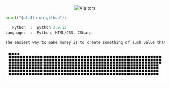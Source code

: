 <p align="center"><img src="https://gpvc.arturio.dev/alf4ta" alt="Visitors"></a>

```python
print("@alf4ta on github");
```

```python
   Python  :  python 3.9.13
Languages  :  Python, HTML/CSS, CSharp
```

```css
The easiest way to make money is to create something of such value that everybody wants and go out and give and create value, the money comes automatically
```

<a href="[https://discord.gg/S7sb24pCzn](https://www.youtube.com/watch?v=dQw4w9WgXcQ)" target="_blank"><img src="https://github.com/alf4ta/snake/blob/main/github-contribution-grid-snake.svg" alt="snake"></a>

